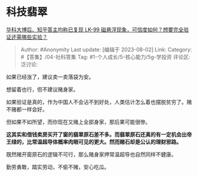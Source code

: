 # 科技翡翠
[华科大博后、知乎答主均称已复现 LK-99 磁悬浮现象，可信度如何？想要完全验证还需哪些实验？](https://www.zhihu.com/question/615044128/answer/3145929992)

> Author: #Anonymity
> Last update: [编辑于 2023-08-02]
> Link:
> Category: #【答集】/04-社科答集
> Tag: #1-个人成长/5-核心能力/5g-学投资 
> 评论区:
> 泛讨论:

如果已经涨了，建议卖一卖落袋为安。

想留着也行，但不建议赌身家。

如果验证是真的，作为中国人不会沾不到好处，人类估计怎么着也摆脱贫穷了。赌不赌都一样会好。

但如果不如所望，而你现在又赌上全部身家，那后果可能很惨。

**这其实和借钱卖房买开了窗的翡翠原石差不多。而翡翠原石还真的有一定机会出帝王绿的，比常温超导体概率肉眼可见的更大。然而赌石却是公认的理财邪路。**

既然赌开窗原石的逻辑不可行，那么赌身家押常温超导也自然同样不健康。

勤劳勇敢，踏实劳动，不偷不赌，安心吃瓜。
